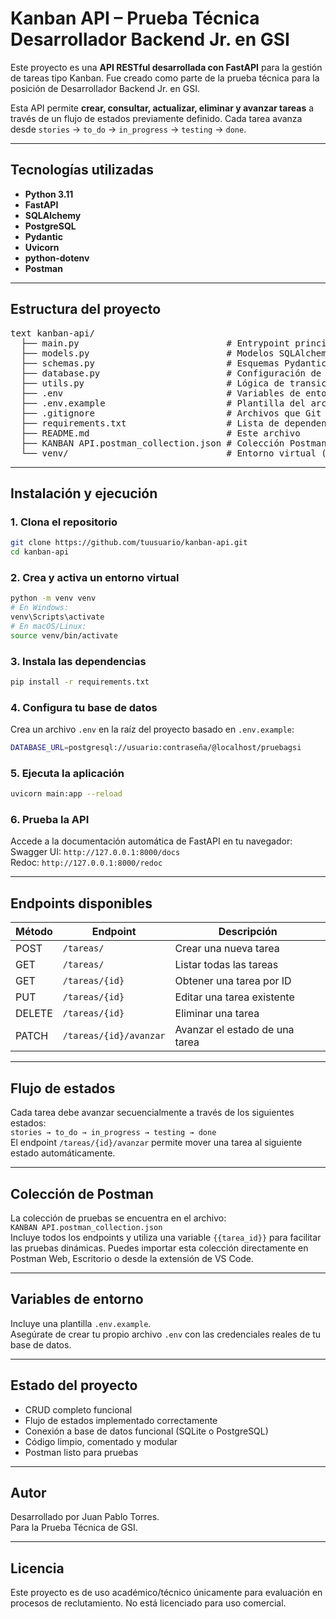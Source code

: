# Kanban API – Prueba Técnica Desarrollador Backend Jr. en GSI

Este proyecto es una **API RESTful desarrollada con FastAPI** para la gestión de tareas tipo Kanban. Fue creado como parte de la prueba técnica para la posición de Desarrollador Backend Jr. en GSI.

Esta API permite **crear, consultar, actualizar, eliminar y avanzar tareas** a través de un flujo de estados previamente definido. Cada tarea avanza desde `stories` → `to_do` → `in_progress` → `testing` → `done`.

---

## Tecnologías utilizadas

- **Python 3.11**
- **FastAPI**
- **SQLAlchemy**
- **PostgreSQL**
- **Pydantic**
- **Uvicorn**
- **python-dotenv**
- **Postman**

---

## Estructura del proyecto

<pre>text kanban-api/
  ├── main.py                            # Entrypoint principal con todos los endpoints
  ├── models.py                          # Modelos SQLAlchemy para la base de datos 
  ├── schemas.py                         # Esquemas Pydantic para validación de datos
  ├── database.py                        # Configuración de la base de datos
  ├── utils.py                           # Lógica de transición de estados
  ├── .env                               # Variables de entorno (NO incluido en el repo)
  ├── .env.example                       # Plantilla del archivo .env
  ├── .gitignore                         # Archivos que Git debe ignorar
  ├── requirements.txt                   # Lista de dependencias del proyecto
  ├── README.md                          # Este archivo
  ├── KANBAN API.postman_collection.json # Colección Postman con todos los endpoints
  └── venv/                              # Entorno virtual (ignorado por Git)</pre>

---

## Instalación y ejecución

### 1. Clona el repositorio
```bash
git clone https://github.com/tuusuario/kanban-api.git
cd kanban-api
```

### 2. Crea y activa un entorno virtual
```bash
python -m venv venv
# En Windows:
venv\Scripts\activate
# En macOS/Linux:
source venv/bin/activate
```

### 3. Instala las dependencias
```bash
pip install -r requirements.txt
```

### 4. Configura tu base de datos
Crea un archivo `.env` en la raíz del proyecto basado en `.env.example`:
```bash
DATABASE_URL=postgresql://usuario:contraseña/@localhost/pruebagsi
```

### 5. Ejecuta la aplicación
```bash
uvicorn main:app --reload
```

### 6. Prueba la API
Accede a la documentación automática de FastAPI en tu navegador:<br>
Swagger UI: `http://127.0.0.1:8000/docs`<br>
Redoc: `http://127.0.0.1:8000/redoc`

---

## Endpoints disponibles

| Método | Endpoint                  | Descripción                      |
|--------|---------------------------|----------------------------------|
| POST   | `/tareas/`                | Crear una nueva tarea            |
| GET    | `/tareas/`                | Listar todas las tareas          |
| GET    | `/tareas/{id}`            | Obtener una tarea por ID         |
| PUT    | `/tareas/{id}`            | Editar una tarea existente       |
| DELETE | `/tareas/{id}`            | Eliminar una tarea               |
| PATCH  | `/tareas/{id}/avanzar`    | Avanzar el estado de una tarea   |

---

## Flujo de estados

Cada tarea debe avanzar secuencialmente a través de los siguientes estados:<br>
`stories → to_do → in_progress → testing → done`<br>
El endpoint `/tareas/{id}/avanzar` permite mover una tarea al siguiente estado automáticamente.

---

## Colección de Postman

La colección de pruebas se encuentra en el archivo:<br>
`KANBAN API.postman_collection.json`<br>
Incluye todos los endpoints y utiliza una variable `{{tarea_id}}` para facilitar las pruebas dinámicas.
Puedes importar esta colección directamente en Postman Web, Escritorio o desde la extensión de VS Code.

--- 

## Variables de entorno

Incluye una plantilla `.env.example`.<br>
Asegúrate de crear tu propio archivo `.env` con las credenciales reales de tu base de datos.

---

## Estado del proyecto

-  CRUD completo funcional
-  Flujo de estados implementado correctamente
-  Conexión a base de datos funcional (SQLite o PostgreSQL)
-  Código limpio, comentado y modular
-  Postman listo para pruebas

--- 

## Autor

Desarrollado por Juan Pablo Torres.<br>
Para la Prueba Técnica de GSI.

---

## Licencia

Este proyecto es de uso académico/técnico únicamente para evaluación en procesos de reclutamiento. No está licenciado para uso comercial.
